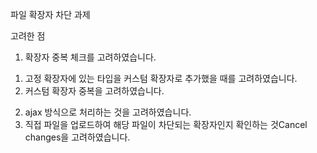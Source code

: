 파일 확장자 차단 과제

고려한 점

1. 확장자 중복 체크를 고려하였습니다. 
  1) 고정 확장자에 있는 타입을 커스텀 확장자로 추가했을 때를 고려하였습니다.
  2) 커스텀 확장자 중복을 고려하였습니다.
2. ajax 방식으로 처리하는 것을 고려하였습니다.
3. 직접 파일을 업로드하여 해당 파일이 차단되는 확장자인지 확인하는 것Cancel changes을 고려하였습니다.
